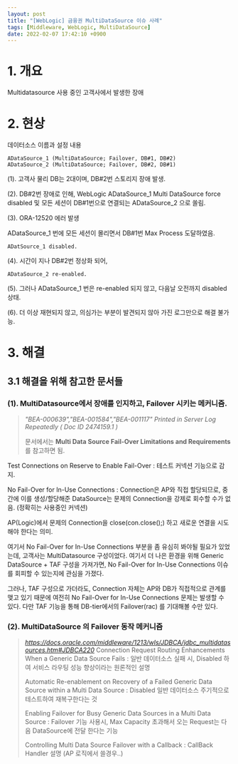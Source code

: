 ```yaml
---
layout: post
title: "[WebLogic] 금융권 MultiDataSource 이슈 사례"
tags: [Middleware, WebLogic, MultiDataSource]
date: 2022-02-07 17:42:10 +0900
---
```



# 1. 개요
Multidatasource 사용 중인 고객사에서 발생한 장애


# 2. 현상
데이터소스 이름과 설정 내용
```
ADataSource_1 (MultiDataSource; Failover, DB#1, DB#2)
ADataSource_2 (MultiDataSource; Failover, DB#2, DB#1)
```

(1). 고객사 물리 DB는 2대이며, DB#2번 스토리지 장애 발생.

(2). DB#2번 장애로 인해, WebLogic ADataSource_1 Multi DataSource force disabled 및
모든 세션이 DB#1번으로 연결되는 ADataSource_2 으로 쏠림.

(3). ORA-12520 에러 발생

ADataSource_1 번에 모든 세션이 몰리면서 DB#1번 Max Process 도달하였음.

```
ADatSource_1 disabled.
```

(4). 시간이 지나 DB#2번 정상화 되어,

```
ADataSource_2 re-enabled.
```

(5). 그러나 ADataSource_1 번은 re-enabled 되지 않고, 다음날 오전까지 disabled 상태.

(6). 더 이상 재현되지 않고, 의심가는 부분이 발견되지 않아 가진 로그만으로 해결 불가능.


# 3. 해결
## 3.1 해결을 위해 참고한 문서들
### (1). MultiDatasource에서 장애를 인지하고, Failover 시키는 메커니즘.

> _"BEA-000639","BEA-001584","BEA-001117" Printed in Server Log Repeatedly ( Doc ID 2474159.1 )_
>
> 문서에서는 **Multi Data Source Fail-Over Limitations and Requirements** 를 참고하면 됨.

Test Connections on Reserve to Enable Fail-Over : 테스트 커넥션 기능으로 감지.

No Fail-Over for In-Use Connections : Connection은 AP와 직접 할당되므로, 중간에 이를 생성/할당해준 DataSource는 문제의 Connection을 강제로 회수할 수가 없음. (정확히는 사용중인 커넥션)

AP(Logic)에서 문제의 Connection을 close(con.close();) 하고 새로운 연결을 시도해야 한다는 의미.

여기서 No Fail-Over for In-Use Connections 부분을 좀 유심히 봐야될 필요가 있었는데,
고객사는 MultiDatasource 구성이었다.
여기서 더 나은 환경을 위해 Generic DataSource + TAF 구성을 가져가면, No Fail-Over for In-Use Connections 이슈를 회피할 수 있는지에 관심을 가졌다.

그러나, TAF 구성으로 가더라도, Connection 자체는 AP와 DB가 직접적으로 관계를 맺고 있기 때문에
여전히 No Fail-Over for In-Use Connections 문제는 발생할 수 있다.
다만 TAF 기능을 통해 DB-tier에서의 Failover(rac) 를 기대해볼 수만 있다.


### (2). MultiDataSource 의 Failover 동작 메커니즘

> _<https://docs.oracle.com/middleware/1213/wls/JDBCA/jdbc_multidatasources.htm#JDBCA220>_
> Connection Request Routing Enhancements When a Generic Data Source Fails : 일반 데이터소스 실패 시, Disabled 하여 서비스 라우팅 성능 향상이라는 원론적인 설명
>
> Automatic Re-enablement on Recovery of a Failed Generic Data Source within a Multi Data Source : Disabled 일반 데이터소스 주기적으로 테스트하여 재복구한다는 것
>
> Enabling Failover for Busy Generic Data Sources in a Multi Data Source : Failover 기능 사용시, Max Capacity 초과해서 오는 Request는 다음 DataSource에 전달 한다는 기능
>
> Controlling Multi Data Source Failover with a Callback : CallBack Handler 설명 (AP 로직에서 쓸경우..)